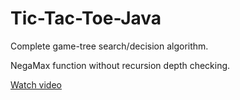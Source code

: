 # Tic-Tac-Toe-Java

Complete game-tree search/decision algorithm.

NegaMax function without recursion depth checking. 

[Watch video](https://www.youtube.com/watch?v=pmsoxpzNB40 "Tic Tac Toe AI - Minimax (NegaMax) - Java")
